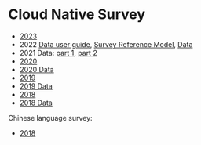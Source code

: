 # Cloud Native Survey

* [2023](https://data.world/thelinuxfoundation/2023-cncf-annual-survey)
* 2022 [Data user guide](2022%20CNCF%20Cloud%20Native%20Survey%20-%20Guide%20to%20Using%20the%20CSV%20Files%20and%20Data.pdf), [Survey Reference Model](CNCF%202022%20Survey%20Reference%20Model.pdf), [Data](2022%20CNCF%20Survey%20-%20Raw%20Data.csv)
* 2021 Data: [part 1](Cloud_Native_Survey_2021-Part_1.xlsx), [part 2](Cloud_Native_Survey_2021-Part_2.xlsx)
* [2020](https://www.cncf.io/wp-content/uploads/2020/11/CNCF_Survey_Report_2020.pdf)
* [2020 Data](Cloud_Native_Survey_1H_2020.csv)
* [2019](https://www.cncf.io/wp-content/uploads/2020/03/CNCF_Survey_Report.pdf)
* [2019 Data](Cloud_Native_Survey_2019.csv)
* [2018](https://www.cncf.io/blog/2018/08/29/cncf-survey-use-of-cloud-native-technologies-in-production-has-grown-over-200-percent/)
* [2018 Data](Cloud_Native_Survey_2018.csv)

Chinese language survey:
* [2018](https://www.cncf.io/blog/2018/03/26/cncf-survey-china/)
